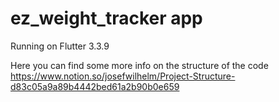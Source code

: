# ez_weight_tracker app

Running on Flutter 3.3.9

Here you can find some more info on the structure of the code
https://www.notion.so/josefwilhelm/Project-Structure-d83c05a9a89b4442bed61a2b90b0e659